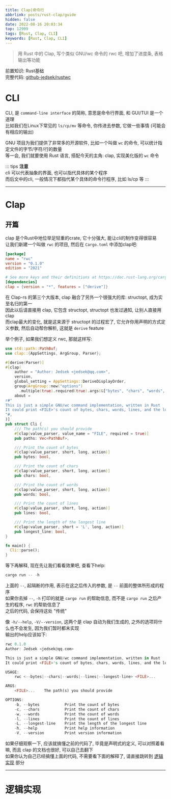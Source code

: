```yaml
---
title: Clap|命令行
abbrlink: posts/rust-clap/guide
hidden: false
date: 2022-08-16 20:03:34
top: 12999
tags: [Rust, Clap, CLI]
keywords: [Rust, Clap, CLI]
---
```

> 用 Rust 中的 Clap, 写个类似 GNU/wc 命令的 rwc 吧, 增加了进度条, 表格输出等功能  

前置知识: Rust基础  
完整代码: [github-jedsek/rustwc](https://github.com/Jedsek/rust-wc)

# CLI
CLI, 是 `command-line interface` 的简称, 意思是命令行界面, 和 GUI/TUI 是一个道理  
比如我们在Linux下常见的 `ls/cp/mv` 等命令, 你传进去参数, 它做一些事情 (可能会有相应的输出)  

GNU 项目为我们提供了非常多的开源软件, 比如一个叫做 `wc` 的命令, 可以统计指定文件的字节/字符/行的数量  
等一会, 我们就要使用 Rust 语言, 搭配今天的主角: clap, 实现美化版的 `wc` 命令  

::: tips
**注意**  
cli 可以代表抽象的界面, 也可以指代具体的某个程序  
而后文中的cli, 一般情况下都指代某个具体的命令行程序, 比如 ls/cp 等
:::

- - -

# Clap
## 开篇
clap 是个Rust中地位举足轻重的crate, 它十分强大, 能让cli的制作变得很容易  
让我们新建一个叫做 `rwc` 的项目, 然后在 `Cargo.toml` 中添加clap吧:

```toml
[package]
name = "rwc"
version = "0.1.0"
edition = "2021"

# See more keys and their definitions at https://doc.rust-lang.org/cargo/reference/manifest.html
[dependencies]
clap = {version = "*", features = ["derive"]}
```

在 Clap-rs 的第三个大版本, clap 融合了另外一个很强大的库: structopt, 成为实至名归的第一  
因此以后请直接用 clap, 它包含 structopt, structopt 也发过通知, 让别人直接用 clap  
而clap最大的变化, 就是这来源于 structopt 的过程宏了, 它允许你用声明的方式定义参数, 然后自动帮你解析, 这就是 `derive` feature  

举个例子, 如果我们想定义 rwc, 那就这样写:

```rust src/main.rs
use std::path::PathBuf;
use clap::{AppSettings, ArgGroup, Parser};

#[derive(Parser)]
#[clap(
    author = "Author: Jedsek <jedsek@qq.com>",
    version,
    global_setting = AppSettings::DeriveDisplayOrder,
    group(ArgGroup::new("options")
      .multiple(true).required(true).args(&["bytes", "chars", "words", "lines", "longest-line"])),
    about = 
r#"
This is just a simple GNU/wc command implementation, written in Rust
It could print <FILE>'s count of bytes, chars, words, lines, and the longest line/word's length
"#,
)]
pub struct Cli {
    /// The path(s) you should provide
    #[clap(value_parser, value_name = "FILE", required = true)]
    pub paths: Vec<PathBuf>,

    /// Print the count of bytes
    #[clap(value_parser, short, long, action)]
    pub bytes: bool,

    /// Print the count of chars
    #[clap(value_parser, short, long, action)]
    pub chars: bool,

    /// Print the count of words
    #[clap(value_parser, short, long, action)]
    pub words: bool,

    /// Print the count of lines
    #[clap(value_parser, short, long, action)]
    pub lines: bool,

    /// Print the length of the longest line
    #[clap(value_parser, short = 'L', long, action)]
    pub longest_line: bool,
}

fn main() {
  Cli::parse();
}
```

等下再解释, 现在先让我们看看效果吧, 查看下help:  

```rust
cargo run -- -h
```

上面的 `--`, 起隔断的作用, 表示在这之后传入的参数, 是 `--` 前面的整体所形成的程序  
如果你去掉 `--`, `-h` 打印的就是 `cargo run` 的帮助信息, 而不是 `cargo run` 之后产生的程序, `rwc` 的帮助信息了  
之后的代码, 会保持这处 "传统"  

像 `-h/--help`, `-V/--version`, 这两个是 clap 自动为我们生成的, 之外的选项将什么也不会发生, 因为我们暂时都未实现  
输出的help应该如下:  

```rust
rwc 0.1.0
Author: Jedsek <jedsek@qq.com>

This is just a simple GNU/wc command implementation, written in Rust
It could print <FILE>'s count of bytes, chars, words, lines, and the longest line/word's length

USAGE:
    rwc <--bytes|--chars|--words|--lines|--longest-line> <FILE>...

ARGS:
    <FILE>...    The path(s) you should provide

OPTIONS:
    -b, --bytes           Print the count of bytes
    -c, --chars           Print the count of chars
    -w, --words           Print the count of words
    -l, --lines           Print the count of lines
    -L, --longest-line    Print the length of the longest line
    -h, --help            Print help information
    -V, --version         Print version information
```

如果仔细观察一下, 应该就搞懂之前的代码了, 毕竟是声明式的定义, 可以对照着看嘛, 而且 clap 的文档也很好, 可以自己去翻下  
如果你认为自己已经搞懂上面的代码, 不需要看下面的解释了, 请直接跳转到 [逻辑实现](#luo-ji-shi-xian) 部分  

- - -
# 逻辑实现
